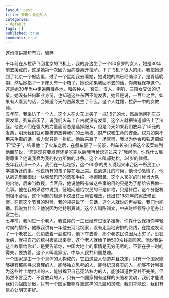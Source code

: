 ```yaml
---
layout: post
title: 柴静：身边的人
categories:
- default
tags: []
published: true
comments: true
---
```

<p>这份演讲简短有力，留存</p>

<p>十年前在从拉萨飞回北京的飞机上，我的身边坐了一个50多岁的女人，她是30年前去援藏的，这是她第一次因为治病要离开拉萨。下了飞机下很大的雨，我把她送到了北京一个旅店里，过了一个星期我去看她，她说她的病已经确诊了，是胃癌晚期，然后她指了一下床头有一个箱子，她说如果我回不去的话，你帮我保存这个。这是她30年当中走遍西藏各地，和各种人：官员、汉人、喇叭、三陪女交谈的记录。她没有任何职业身份，也知道这些东西不能发表，她只是说，一百年之后，如果有人看到的话，会知道今天的西藏发生了什么。这个人姓雄，拉萨一中的女教师。<br />
五年前，我采访了一个人，这个人在火车上买了一瓶1.5元的水，然后他问列车员要发票，列车员乐了，说我们火车上自古就没有发票。这个人就把铁道部告上了法庭。他说人们在强大的力量面前总是选择服从，但是今天如果我们放弃了1.5元的发票，明天我们就可能被迫放弃我们的土地权、财产权和生命的安全。权力如果不用来争取的话，权力就只是一张纸。他后来赢了一场官司，我以为他会和铁道部结下“梁子”，结果他上了火车之后，在餐车要了一份饭，列车长亲自把这个饭菜端到他面前说，“您是现在要发票还是吃完以后我再给您送过来？”我问他，你靠什么赢得尊重？他说我靠为我的权力所做的斗争。这个人叫郝劲松，34岁的律师。<br />
去年我认识一个人，我们在一起吃饭，这个60多的男人说起来丰台区一所民工小学被拆迁的事，他说所有的孩子靠在墙上哭。说到这儿的时候，他也动感情了，他从裤兜里面掏出一块皱皱巴巴的蓝布手绢，擦擦眼鼻，这个人18岁的时候当大队的出纳，后来当教授，当官员，他说他所有做这些事的目的只是为了想给农民做一点事。他在我的采访中说到，征地问题给农民的不是价格，只是补偿，这个分配机制极不合理，这个问题的根源不仅出在土地管理法，还出在1982年的宪法修正案。在审这个节目的时候，我的领导说了一句话，这个人就说的再尖锐，我们也能播。我说为什么？他说因为他特别真诚。这个人叫陈锡文，中央财经领导小组办公室主任。<br />
七年前，我问过一个老人，我说你的一生已经有过很多挫折，你靠什么保持你年轻时候的情怀，他跟我讲有一年他去河北视察，没有走当地安排的路线，在路边发现了一个老农民，旁边放着一副棺材，他下车去看，那个老农民说因为太穷了，没钱治病，就把自己的棺材板拿出来卖，这个老人就给了他500块钱拿回家。他说我讲这个故事给你听，是要告诉你，中国大地上的事情是无穷无尽的，不要在乎一时的得失，要执着。这个人叫温家宝，中华人民共和国总理。<br />
一个国家是由一个个具体的人构成的，它由这些人创造并且决定，只有一个国家能够拥有那些寻求真理的人，能够独立思考的人，能够记录真实的人，能够不计利害为这些片土地付出的人，能够捍卫自己宪法权力的人，能够知道世界并不完美，但仍然不言乏力、不言放弃的人，只有一个国家拥有这样的头脑和灵魂，我们才能说我们为祖国骄傲，只有一个国家能够尊重这样的头脑和灵魂，我们才能说，我们有信心让明天更好。</p>
